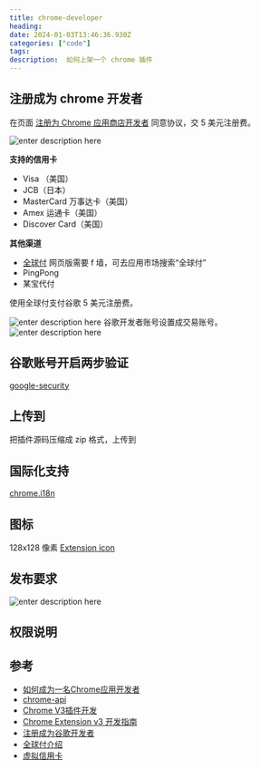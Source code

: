 ```yaml
---
title: chrome-developer
heading:  
date: 2024-01-03T13:46:36.930Z
categories: ["code"]
tags: 
description:  如何上架一个 chrome 插件
---
```


## 注册成为 chrome 开发者
在页面 [注册为 Chrome 应用商店开发者](https://chrome.google.com/webstore/devconsole/register) 同意协议，交 5 美元注册费。

![enter description here](https://cdn.sxy21.cn/static/imgs/1704290046289.png)

**支持的信用卡**
- Visa （美国）
- JCB（日本）
- MasterCard 万事达卡（美国）
- Amex  运通卡（美国）
- Discover Card（美国）

**其他渠道**
- [全球付](https://www.globalcash.hk/gc4-app-pc/)  网页版需要 f 墙，可去应用市场搜索“全球付”
- PingPong 
- 某宝代付

使用全球付支付谷歌 5 美元注册费。

![enter description here](https://cdn.sxy21.cn/static/imgs/1704333589212.png)
谷歌开发者账号设置成交易账号。
![enter description here](https://cdn.sxy21.cn/static/imgs/1704297266970.png)
## 谷歌账号开启两步验证
[google-security](https://myaccount.google.com/security)


## 上传到


把插件源码压缩成 zip 格式，上传到



## 国际化支持

[chrome.i18n](https://developer.chrome.com/docs/extensions/reference/api/i18n?hl=zh-cn#concepts_and_usage)


## 图标
128x128 像素 
[Extension icon](https://developer.chrome.com/docs/webstore/images#icons)


## 发布要求

![enter description here](https://cdn.sxy21.cn/static/imgs/1704299829048.png)

## 权限说明
[](https://developer.chrome.com/docs/extensions/develop/concepts/activeTab)



## 参考
- [如何成为一名Chrome应用开发者](https://aliqin.github.io/2016-04-03-chrome-ext-dev/)
- [chrome-api](https://developer.chrome.com/docs/extensions/reference/api/runtime?hl=zh-cn)
- [Chrome V3插件开发](https://juejin.cn/post/7173567493871501325)
- [Chrome Extension v3 开发指南](https://segmentfault.com/a/1190000042851130)
- [注册成为谷歌开发者](https://aliqin.github.io/2016-04-03-chrome-ext-dev/)
- [全球付介绍](https://www.bestshuo.com/global-payment-aihui-card-application-guide/)
- [虚拟信用卡](https://sspai.com/post/33070)



